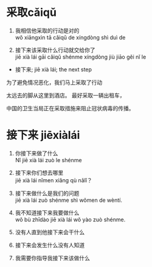 # 采取cǎiqǔ

1. 我相信他采取的行动是对的\
wǒ xiāngxìn tā cǎiqǔ de xíngdòng shì duì de

2. 接下来该采取什么行动就交给你了\
jiē xià lái gāi cǎiqǔ shénme xíngdòng jiù jiāo gěi nǐ le

- 接下来; jiē xià lái; the next step

为了避免情况恶化，我们马上采取了行动

太远去的脚从这里到酒店。 最好采取一辆出租车，

中国的卫生当局正在采取措施来阻止冠状病毒的传播。

# 接下来 jiēxiàlái

1. 你接下来做了什么\
Nǐ jiē xià lái zuò le shénme
3. 接下来你们想去哪里\
jiē xià lái nǐmen xiǎng qù nǎlǐ？

4. 接下来做什么是我们的问题\
jiē xià lái zuò shénme shì wǒmen de wèntí.

5. 我不知道接下来我要做什么\
wǒ bù zhīdào jiē xià lái wǒ yào zuò shénme.

6. 没有人直到他接下来会干什么

7. 接下来会发生什么没有人知道

8. 我需要你指导我接下来该做什么
